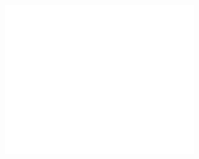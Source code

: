 <div align="center">
	<br>
	<picture>
		<source media="(min-width: 720px)" srcset="./test/1.svg">
		<img src="./test/2.svg" width="100%" height="400px" alt="hero">
	</picture>
	<br>
</div>
<!-- これが種 -->
<a accesskey="x" href="https://evex.land"></a>
